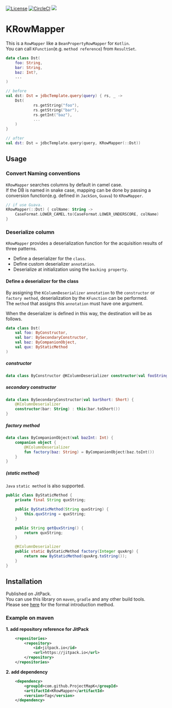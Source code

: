 [![License](https://img.shields.io/badge/License-Apache%202.0-blue.svg)](https://opensource.org/licenses/Apache-2.0)
[![CircleCI](https://circleci.com/gh/ProjectMapK/KRowMapper.svg?style=svg)](https://circleci.com/gh/ProjectMapK/KRowMapper)
[![](https://jitci.com/gh/ProjectMapK/KRowMapper/svg)](https://jitci.com/gh/ProjectMapK/KRowMapper)

KRowMapper
====
This is a `RowMapper` like a `BeanPropertyRowMapper` for `Kotlin`.  
You can call `KFunction`(e.g. `method reference`) from `ResultSet`.

```kotlin
data class Dst(
    foo: String,
    bar: String,
    baz: Int?,
    ...
)

// before
val dst: Dst = jdbcTemplate.query(query) { rs, _ ->
    Dst(
            rs.getString("foo"),
            rs.getString("bar"),
            rs.getInt("baz"),
            ...
    )
}

// after
val dst: Dst = jdbcTemplate.query(query, KRowMapper(::Dst))
```

## Usage
### Convert Naming conventions
`KRowMapper` searches columns by default in camel case.  
If the DB is named in snake case, mapping can be done by passing a conversion function(e.g. defined in `JackSon`, `Guava`) to `KRowMapper`.

```kotlin
// if use Guava.
KRowMapper(::Dst) { colName: String ->
    CaseFormat.LOWER_CAMEL.to(CaseFormat.LOWER_UNDERSCORE, colName)
}
```

### Deserialize column
`KRowMapper` provides a deserialization function for the acquisition results of three patterns.

- Define a deserializer for the `class`.
- Define custom deserializer `annotation`.
- Deserialize at initialization using the `backing property`.

#### Define a deserializer for the class
By assigning the `KColumnDeserializer` `annotation` to the `constructor` or `factory method`, deserialization by the `KFunction` can be performed.  
The `method` that assigns this `annotation` must have one argument.

When the deserializer is defined in this way, the destination will be as follows.

```kotlin
data class Dst(
    val foo: ByConstructor,
    val bar: BySecondaryConstructor,
    val baz: ByCompanionObject,
    val qux: ByStaticMethod
)
```

##### constructor
```kotlin
data class ByConstructor @KColumnDeserializer constructor(val fooString: String)
```

##### secondary constructor
```kotlin
data class BySecondaryConstructor(val barShort: Short) {
    @KColumnDeserializer
    constructor(bar: String) : this(bar.toShort())
}
``` 

##### factory method
```kotlin
data class ByCompanionObject(val bazInt: Int) {
    companion object {
        @KColumnDeserializer
        fun factory(baz: String) = ByCompanionObject(baz.toInt())
    }
}
```

##### (static method)
`Java` `static method` is also supported.

```java
public class ByStaticMethod {
    private final String quxString;

    public ByStaticMethod(String quxString) {
        this.quxString = quxString;
    }

    public String getQuxString() {
        return quxString;
    }

    @KColumnDeserializer
    public static ByStaticMethod factory(Integer quxArg) {
        return new ByStaticMethod(quxArg.toString());
    }
}
```

## Installation
Published on JitPack.  
You can use this library on `maven`, `gradle` and any other build tools.  
Please see [here](https://jitpack.io/#ProjectMapK/KRowMapper/) for the formal introduction method. 

### Example on maven
**1. add repository reference for JitPack**

```xml
	<repositories>
		<repository>
		    <id>jitpack.io</id>
		    <url>https://jitpack.io</url>
		</repository>
	</repositories>
```

**2. add dependency**

```xml
	<dependency>
	    <groupId>com.github.ProjectMapK</groupId>
	    <artifactId>KRowMapper</artifactId>
	    <version>Tag</version>
	</dependency>
```
